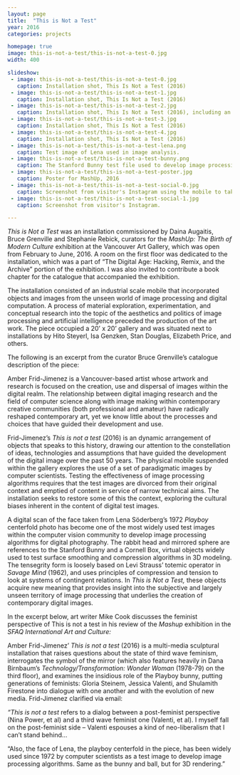 ```yaml
---
layout: page
title:  "This is Not a Test"
year: 2016
categories: projects

homepage: true
image: this-is-not-a-test/this-is-not-a-test-0.jpg
width: 400

slideshow:
 - image: this-is-not-a-test/this-is-not-a-test-0.jpg
   caption: Installation shot, This Is Not a Test (2016)
 - image: this-is-not-a-test/this-is-not-a-test-1.jpg
   caption: Installation shot, This Is Not a Test (2016)
 - image: this-is-not-a-test/this-is-not-a-test-2.jpg
   caption: Installation shot, This Is Not a Test (2016), including an excerpt from Nina Power’s One Dimensional Woman.
 - image: this-is-not-a-test/this-is-not-a-test-3.jpg
   caption: Installation shot, This Is Not a Test (2016)
 - image: this-is-not-a-test/this-is-not-a-test-4.jpg
   caption: Installation shot, This Is Not a Test (2016)
 - image: this-is-not-a-test/this-is-not-a-test-lena.png
   caption: Test image of Lena used in image analysis.  
 - image: this-is-not-a-test/this-is-not-a-test-bunny.png
   caption: The Stanford Bunny test file used to develop image processing algorithms, in this case for non-photorealistic rendering. 
 - image: this-is-not-a-test/this-is-not-a-test-poster.jpg
   caption: Poster for MashUp, 2016
 - image: this-is-not-a-test/this-is-not-a-test-social-0.jpg
   caption: Screenshot from visitor's Instagram using the mobile to take selfie.
 - image: this-is-not-a-test/this-is-not-a-test-social-1.jpg
   caption: Screenshot from visitor's Instagram. 

--- 
```


*This is Not a Test* was an installation commissioned by Daina Augaitis, Bruce Grenville and Stephanie Rebick, curators for the *MashUp: The Birth of Modern Culture* exhibition at the Vancouver Art Gallery, which was open from February to June, 2016. A room on the first floor was dedicated to the installation, which was a part of “The Digital Age: Hacking, Remix, and the Archive” portion of the exhibition. I was also invited to contribute a book chapter for the catalogue that accompanied the exhibition. 

The installation consisted of an industrial scale mobile that incorporated objects and images from the unseen world of image processing and digital computation. A process of material exploration, experimentation, and conceptual research into the topic of the aesthetics and politics of image processing and artificial intelligence preceded the production of the art work. The piece occupied a 20’ x 20’ gallery and was situated next to installations by Hito Steyerl, Isa Genzken, Stan Douglas, Elizabeth Price, and others. 

The following is an excerpt from the curator Bruce Grenville’s catalogue description of the piece: 

Amber Frid-Jimenez is a Vancouver-based artist whose artwork and research is focused on the creation, use and dispersal of images within the digital realm. The relationship between digital imaging research and the field of computer science along with image making within contemporary creative communities (both professional and amateur) have radically reshaped contemporary art, yet we know little about the processes and choices that have guided their development and use.

Frid-Jimenez’s *This is not a test* (2016) is an dynamic arrangement of objects that speaks to this history, drawing our attention to the constellation of ideas, technologies and assumptions that have guided the development of the digital image over the past 50 years. The physical mobile suspended within the gallery explores the use of a set of paradigmatic images by computer scientists. Testing the effectiveness of image processing algorithms requires that the test images are divorced from their original context and emptied of content in service of narrow technical aims. The installation seeks to restore some of this the context, exploring the cultural biases inherent in the content of digital test images.

A digital scan of the face taken from Lena Söderberg’s 1972 *Playboy* centerfold photo has become one of the most widely used test images within the computer vision community to develop image processing algorithms for digital photography. The rabbit head and mirrored sphere are references to the Stanford Bunny and a Cornell Box, virtual objects widely used to test surface smoothing and compression algorithms in 3D modeling. The tensegrity form is loosely based on Levi Strauss’ totemic operator in *Savage Mind* (1962), and uses principles of compression and tension to look at systems of contingent relations. In *This is Not a Test,* these objects acquire new meaning that provides insight into the subjective and largely unseen territory of image processing that underlies the creation of contemporary digital images.

In the excerpt below, art writer Mike Cook discusses the feminist perspective of This is not a test in his review of the *Mashup* exhibition in the *SFAQ International Art and Culture:*

Amber Frid-Jimenez’ *This is not a test* (2016) is a multi-media sculptural installation that raises questions about the state of third wave feminism, interrogates the symbol of the mirror (which also features heavily in Dana Birnbaum’s *Technology/Transformation: Wonder Woman* (1978-79) on the third floor), and examines the insidious role of the Playboy bunny, putting generations of feminists: Gloria Steinem, Jessica Valenti, and Shulamith Firestone into dialogue with one another and with the evolution of new media. Frid-Jimenez clarified via email:

*“This is not a test* refers to a dialog between a post-feminist perspective (Nina Power, et al) and a third wave feminist one (Valenti, et al). I myself fall on the post-feminist side – Valenti espouses a kind of neo-liberalism that I can’t stand behind…

“Also, the face of Lena, the playboy centerfold in the piece, has been widely used since 1972 by computer scientists as a test image to develop image processing algorithms. Same as the bunny and ball, but for 3D rendering.”

